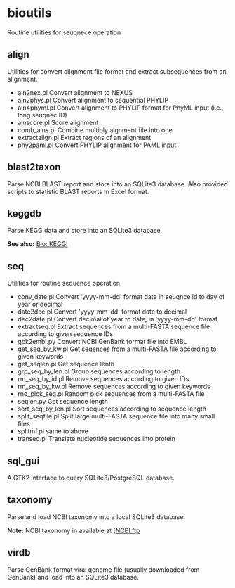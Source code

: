 # bioutils
Routine utilities for seuqnece operation

## align

Utilities for convert alignment file format and extract subsequences from an alignment.

* aln2nex.pl      Convert alignment to NEXUS
* aln2phys.pl     Convert alignment to sequential PHYLIP
* aln4phyml.pl    Convert alignment to PHYLIP format for PhyML input (i.e., long seuqnec ID)
* alnscore.pl     Score alignment
* comb_alns.pl    Combine multiply algnment file into one
* extractalign.pl Extract regions of an alignment
* phy2paml.pl     Convert PHYLIP alignment for PAML input.

## blast2taxon

Parse NCBI BLAST report and store into an SQLite3 database. Also provided scripts to statistic BLAST reports in Excel format.

## keggdb

Parse KEGG data and store into an SQLite3 database.

**See also:** [Bio::KEGGI](http://search.cpan.org/~zeroliu/Bio-KEGGI-v0.1.50/lib/Bio/KEGGI.pm)

## seq

Utilities for routine sequence operation

* conv_date.pl        Convert 'yyyy-mm-dd' format date in seuqnce id to day of year or decimal
* date2dec.pl         Convert 'yyyy-mm-dd' format date to decimal
* dec2date.pl         Convert decimal of year to date, in 'yyyy-mm-dd' format
* extractseq.pl       Extract sequences from a multi-FASTA sequence file according to given sequence IDs
* gbk2embl.py         Convert NCBI GenBank format file into EMBL
* get_seq_by_kw.pl    Get seqences from a multi-FASTA file according to given keywords
* get_seqlen.pl       Get sequence lenth
* grp_seq_by_len.pl   Group sequences according to length
* rm_seq_by_id.pl     Remove sequences according to given IDs
* rm_seq_by_kw.pl     Remove sequences according to given keywords
* rnd_pick_seq.pl     Random pick sequences from a multi-FASTA file
* seqlen.py           Get sequence length
* sort_seq_by_len.pl  Sort sequences according to sequence length
* split_seqfile.pl    Split large multi-FASTA sequence file into many small files
* splitmf.pl          same to above
* transeq.pl          Translate nucleotide sequences into protein

## sql_gui

A GTK2 interface to query SQLite3/PostgreSQL database.

## taxonomy

Parse and load NCBI taxonomy into a local SQLite3 database.

**Note:** NCBI taxonomy in available at [[NCBI ftp](https://ftp.ncbi.nlm.nih.gov/pub/taxonomy/)

## virdb

Parse GenBank format viral genome file (usually downloaded from GenBank) and load into an SQLite3 database.
